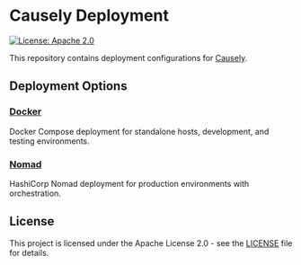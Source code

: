 # Causely Deployment

[![License: Apache 2.0](https://img.shields.io/badge/License-Apache%202.0-blue.svg)](https://opensource.org/licenses/Apache-2.0)

This repository contains deployment configurations for [Causely](https://causely.ai).

## Deployment Options

### [Docker](docker/README.md)

Docker Compose deployment for standalone hosts, development, and testing environments.

### [Nomad](nomad/README.md)

HashiCorp Nomad deployment for production environments with orchestration.

## License

This project is licensed under the Apache License 2.0 - see the [LICENSE](LICENSE) file for details.
